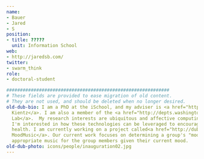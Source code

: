 ```yaml
---
name:
- Bauer
- Jared
- S
position:
- title: ?????
  unit: Information School
web:
- http://jaredsb.com/
twitter:
- swarm_think
role:
- doctoral-student

############################################################
# These fields are provided to ease migration of old content.
# They are not used, and should be deleted when no longer desired.
old-dub-bio: I am a PhD at the iSchool, and my adviser is <a href="http://faculty.washington.edu/jkientz/">Julie
  Kientz</a>. I am also a member of the <a href="http://depts.washington.edu/chilllab/node/1">CHiLL
  Lab</a>.  My research interests are ubiquitous and affective computing. In particular,
  I'm interested in how these technologies can be leveraged to encourage emotional
  health. I am currently working on a project called<a href="http://dub.washington.edu/projects/moodmusic/">
  MoodMusic</a>. Our current work focuses on determining a group's "mood" and selecting
  appropriate music for the group members given their current mood.
old-dub-photo: icons/people/inauguration02.jpg
---
```

